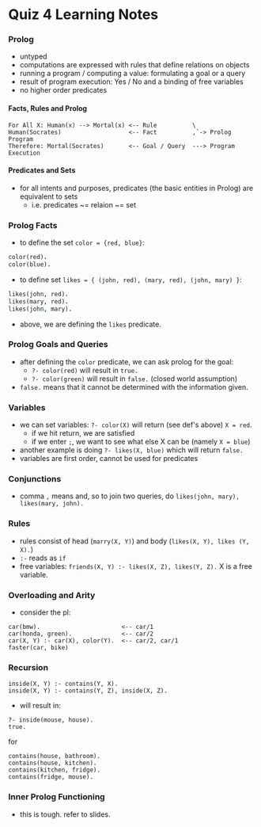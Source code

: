 # Quiz 4 Learning Notes

### Prolog
- untyped
- computations are expressed with rules that define relations on objects
- running a program / computing a value: formulating a goal or a query
- result of program execution: Yes / No and a binding of free variables
- no higher order predicates

#### Facts, Rules and Prolog
```
For All X: Human(x) --> Mortal(x) <-- Rule 			\
Human(Socrates)					  <-- Fact 			,`-> Prolog Program
Therefore: Mortal(Socrates)		  <-- Goal / Query  ---> Program Execution
```

#### Predicates and Sets
- for all intents and purposes, predicates (the basic entities in Prolog) are equivalent to sets
	- i.e. predicates ~= relaion ~= set

### Prolog Facts
- to define the set `color = {red, blue}`:
```prolog
color(red).
color(blue).
```
- to define set `likes = { (john, red), (mary, red), (john, mary) }`:
```prolog
likes(john, red).
likes(mary, red).
likes(john, mary).
```
- above, we are defining the `likes` predicate.

### Prolog Goals and Queries
- after defining the `color` predicate, we can ask prolog for the goal: 
	- `?- color(red)` will result in `true.`
	- `?- color(green)` will result in `false.` (closed world assumption)
- `false.` means that it cannot be determined with the information given.

### Variables
- we can set variables: `?- color(X)` will return (see def's above) `X = red`. 
	- if we hit return, we are satisfied
	- if we enter `;`, we want to see what else X can be (namely `X = blue`)
- another example is doing `?- likes(X, blue)` which will return `false.`
- variables are first order, cannot be used for predicates

### Conjunctions
- comma `,` means and, so to join two queries, do `likes(john, mary), likes(mary, john).`

### Rules
- rules consist of head (`marry(X, Y)`) and body (`likes(X, Y), likes (Y, X).`)
- `:-` reads as `if`
- free variables: `friends(X, Y) :- likes(X, Z), likes(Y, Z).` X is a free variable.

### Overloading and Arity
- consider the pl:
```
car(bmw).						<-- car/1
car(honda, green).				<-- car/2
car(X, Y) :- car(X), color(Y).	<-- car/2, car/1
faster(car, bike)				
```

### Recursion
```
inside(X, Y) :- contains(Y, X).
inside(X, Y) :- contains(Y, Z), inside(X, Z).
```
- will result in:
```
?- inside(mouse, house).
true.
```
for 
```
contains(house, bathroom).
contains(house, kitchen).
contains(kitchen, fridge).
contains(fridge, mouse).
```

### Inner Prolog Functioning 
- this is tough. refer to slides. 